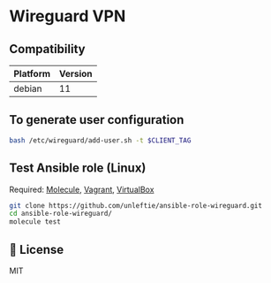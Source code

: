 # Wireguard VPN

## Compatibility

| Platform | Version |
| -------- | ------- |
| debian   | 11      |

## To generate user configuration

```sh
bash /etc/wireguard/add-user.sh -t $CLIENT_TAG
```

## Test Ansible role (Linux)

Required:
[Molecule](https://molecule.readthedocs.io/en/latest/installation.html),
[Vagrant](https://www.vagrantup.com/downloads),
[VirtualBox](https://www.virtualbox.org/wiki/Downloads)

```sh
git clone https://github.com/unleftie/ansible-role-wireguard.git
cd ansible-role-wireguard/
molecule test
```

## 📝 License

MIT
